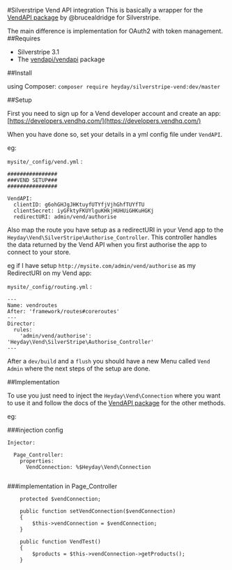 #Silverstripe Vend API integration
This is basically a wrapper for the [VendAPI package](https://github.com/brucealdridge/VendAPI) by @brucealdridge for Silverstripe.

The main difference is implementation for OAuth2 with token management.
##Requires
- Silverstripe 3.1
- The [vendapi/vendapi](https://github.com/brucealdridge/VendAPI) package
 
##Install

using Composer: `composer require heyday/silverstripe-vend:dev/master`


##Setup

First you need to sign up for a Vend developer account and create an app: [https://developers.vendhq.com/](https://developers.vendhq.com/)

When you have done so, set your details in a yml config file under `VendAPI`.

eg:
 
`mysite/_config/vend.yml` :

```
################
###VEND SETUP###
################

VendAPI:
  clientID: g6ohGHJgJHKtuyfUTYfjVjhGhfTUYfTU
  clientSecret: iyGFktyFKUYlguKHkjHUHUiGHKuHGKj
  redirectURI: admin/vend/authorise

```

Also map the route you have setup as a redirectURI in your Vend app to the `Heyday\Vend\SilverStripe\Authorise_Controller`.
This controller handles the data returned by the Vend API when you first authorise the app to connect to your store.

eg if I have setup `http://mysite.com/admin/vend/authorise` as my RedirectURI on my Vend app:

`mysite/_config/routing.yml` :

```
---
Name: vendroutes
After: 'framework/routes#coreroutes'
---
Director:
  rules:
    'admin/vend/authorise': 'Heyday\Vend\SilverStripe\Authorise_Controller'
---

```


After a `dev/build` and a `flush` you should have a new Menu called `Vend Admin` where the next steps of the setup are done.

##Implementation

To use you just need to inject the `Heyday\Vend\Connection` where you want to use it and follow the docs of the [VendAPI package](https://github.com/brucealdridge/VendAPI) for the other methods.


eg:

###injection config

```
Injector:

  Page_Controller:
    properties:
      VendConnection: %$Heyday\Vend\Connection
      
```
###implementation in Page_Controller

```
    protected $vendConnection;

    public function setVendConnection($vendConnection)
    {
        $this->vendConnection = $vendConnection;
    }

    public function VendTest()
    {
        $products = $this->vendConnection->getProducts();
    }
```        
  